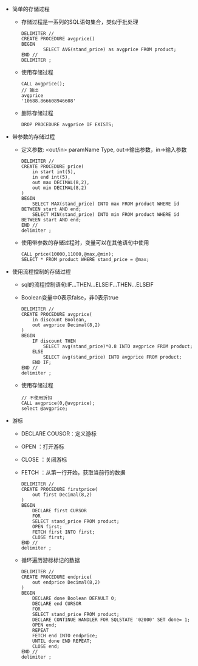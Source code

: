 + 简单的存储过程
  + 存储过程是一系列的SQL语句集合，类似于批处理

        DELIMITER //
        CREATE PROCEDURE avgprice()
        BEGIN
                SELECT AVG(stand_price) as avgprice FROM product;
        END //
        DELIMITER ;
  + 使用存储过程

        CALL avgprice();
        // 输出
        avgprice
        '10688.866608946608'
  + 删除存储过程

        DROP PROCEDURE avgprice IF EXISTS;
    
+ 带参数的存储过程
  + 定义参数: <out/in> paramName Type, out->输出参数，in->输入参数

        DELIMITER //
        CREATE PROCEDURE price(
            in start int(5),
            in end int(5),
            out max DECIMAL(8,2),
            out min DECIMAL(8,2)
        )
        BEGIN
            SELECT MAX(stand_price) INTO max FROM product WHERE id BETWEEN start AND end;
            SELECT MIN(stand_price) INTO min FROM product WHERE id BETWEEN start AND end;
        END //
        delimiter ;
  + 使用带参数的存储过程时，变量可以在其他语句中使用

        CALL price(10000,11000,@max,@min);
        SELECT * FROM product WHERE stand_price = @max;
+ 使用流程控制的存储过程
  + sql的流程控制语句:IF...THEN...ELSEIF...THEN...ELSEIF
  + Boolean变量中0表示false，非0表示true

        DELIMITER //
        CREATE PROCEDURE avgprice(
            in discount Boolean,
            out avgprice Decimal(8,2)
        )
        BEGIN
            IF discount THEN
                SELECT avg(stand_price)*0.8 INTO avgprice FROM product;
            ELSE
                SELECT avg(stand_price) INTO avgprice FROM product;
            END IF;
        END //
        delimiter ;
  + 使用存储过程

        // 不使用折扣
        CALL avgprice(0,@avgprice);
        select @avgprice;
+ 游标
  + DECLARE <name> COUSOR：定义游标
  + OPEN <cousor name>：打开游标
  + CLOSE <cousor name>：关闭游标
  + FETCH <cousor name>：从第一行开始，获取当前行的数据

        DELIMITER //
        CREATE PROCEDURE firstprice(
            out first Decimal(8,2)
        )
        BEGIN
            DECLARE first CURSOR
            FOR
            SELECT stand_price FROM product;
            OPEN first;
            FETCH first INTO first;
            CLOSE first;
        END //
        delimiter ;
  + 循环遍历游标标记的数据

        DELIMITER //
        CREATE PROCEDURE endprice(
            out endprice Decimal(8,2)
        )
        BEGIN
            DECLARE done Boolean DEFAULT 0;
            DECLARE end CURSOR
            FOR
            SELECT stand_price FROM product;
            DECLARE CONTINUE HANDLER FOR SQLSTATE '02000' SET done= 1;
            OPEN end;
            REPEAT
            FETCH end INTO endprice;
            UNTIL done END REPEAT;
            CLOSE end;
        END //
        delimiter ;
